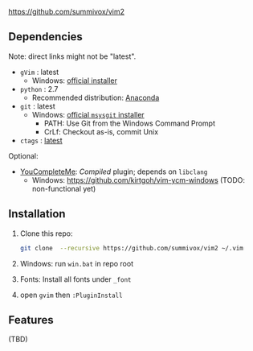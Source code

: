 https://github.com/summivox/vim2

## Dependencies

Note: direct links might not be "latest".

* `gVim` : latest
	* Windows: [official installer](http://www.vim.org/download.php#pc)
* `python` : 2.7
	* Recommended distribution: [Anaconda](https://www.continuum.io/downloads)
* `git` : latest
	* Windows: [official `msysgit` installer](https://github.com/git-for-windows/git/releases/download/v2.6.1.windows.1/Git-2.6.1-64-bit.exe)
		* PATH: Use Git from the Windows Command Prompt
		* CrLf: Checkout as-is, commit Unix
* `ctags` : [latest](http://sourceforge.net/projects/ctags/files/ctags/5.8/ctags58.zip/download)

Optional:

* [YouCompleteMe](http://valloric.github.io/YouCompleteMe): *Compiled* plugin; depends on `libclang`
	* Windows: <https://github.com/kirtgoh/vim-ycm-windows> (TODO: non-functional yet)


## Installation

1. Clone this repo:

   ```bash
   git clone  --recursive https://github.com/summivox/vim2 ~/.vim
   ```

2. Windows: run `win.bat` in repo root

3. Fonts: Install all fonts under `_font`

4. open `gvim` then `:PluginInstall`


## Features

(TBD)
